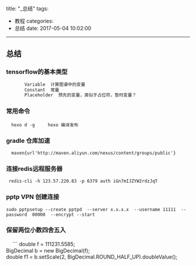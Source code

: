 title: "\_总结"
tags:
  - 教程
categories:
  - 总结
date: 2017-05-04 10:02:00
---


## 总结

### tensorflow的基本类型

``` bash
       Variable  计算图谱中的变量
       Constant  常量
       Placeholder  预先的变量，类似于占位符，暂时变量？
```
### 常用命令
 ```
   hexo d -g     hexo 编译发布
 ```
### gradle 仓库加速
  ```
    maven{url'http://maven.aliyun.com/nexus/content/groups/public'}  
  ```
### 连接redis远程服务器
  ```
   redis-cli -h 123.57.220.83 -p 6379 auth iGn7mIJZYW2rdzJqT
  ```
### pptp VPN 创建连接
  ```
sudo pptpsetup --create pptpd  --server x.x.x.x  --username 11111  --password  00000  --encrypt --start   
  
  ```
### 保留两位小数四舍五入
　  ```
double   f   =   111231.5585;  
BigDecimal   b   =   new   BigDecimal(f);  
double   f1   =   b.setScale(2,   BigDecimal.ROUND_HALF_UP).doubleValue();  
```